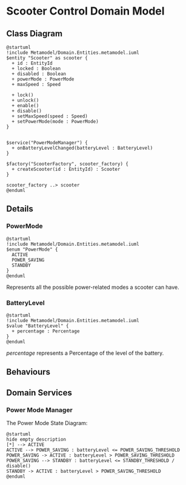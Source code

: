 # Scooter Control Domain Model

## Class Diagram
```plantuml
@startuml
!include Metamodel/Domain.Entities.metamodel.iuml
$entity "Scooter" as scooter {
  + id : EntityId
  + locked : Boolean
  + disabled : Boolean
  + powerMode : PowerMode
  + maxSpeed : Speed

  + lock()
  + unlock()
  + enable()
  + disable()
  + setMaxSpeed(speed : Speed)
  + setPowerMode(mode : PowerMode)
}


$service("PowerModeManager") {
  + onBatteryLevelChanged(batteryLevel : BatteryLevel)
}

$factory("ScooterFactory", scooter_factory) {
  + createScooter(id : EntityId) : Scooter
}

scooter_factory ..> scooter
@enduml
```

## Details

### PowerMode
```plantuml
@startuml
!include Metamodel/Domain.Entities.metamodel.iuml
$enum "PowerMode" {
  ACTIVE
  POWER_SAVING
  STANDBY
}
@enduml
``` 
Represents all the possible power-related modes a scooter can have.

### BatteryLevel
```plantuml
@startuml
!include Metamodel/Domain.Entities.metamodel.iuml
$value "BatteryLevel" {
  + percentage : Percentage
}
@enduml
```
_percentage_ represents a Percentage of the level of the battery.

## Behaviours

## Domain Services

### Power Mode Manager
The Power Mode State Diagram:
```plantuml
@startuml
hide empty description
[*] --> ACTIVE
ACTIVE --> POWER_SAVING : batteryLevel <= POWER_SAVING_THRESHOLD
POWER_SAVING -> ACTIVE : batteryLevel > POWER_SAVING_THRESHOLD
POWER_SAVING --> STANDBY : batteryLevel <= STANDBY_THRESHOLD / disable()
STANDBY -> ACTIVE : batteryLevel > POWER_SAVING_THRESHOLD
@enduml
```